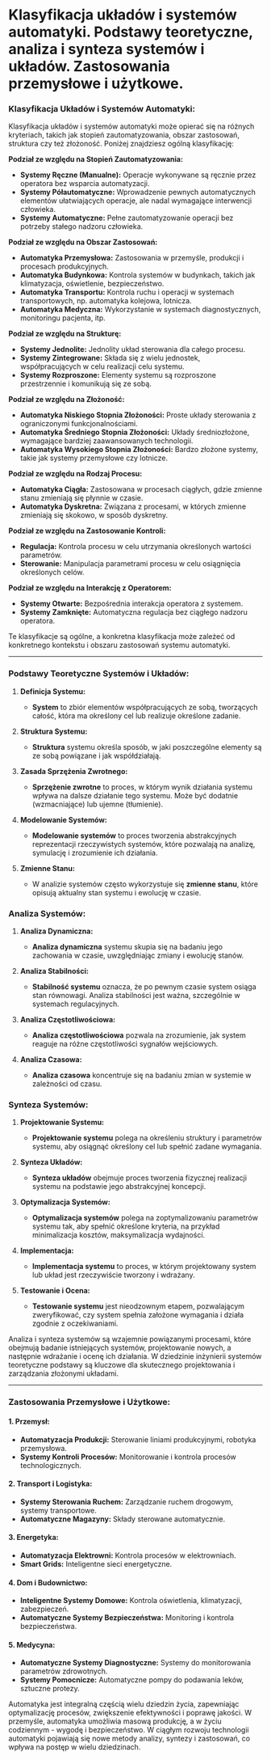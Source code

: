 # Klasyfikacja układów i systemów automatyki. Podstawy teoretyczne, analiza i synteza systemów i układów. Zastosowania przemysłowe i użytkowe.

### Klasyfikacja Układów i Systemów Automatyki:

Klasyfikacja układów i systemów automatyki może opierać się na różnych kryteriach, takich jak stopień zautomatyzowania, obszar zastosowań, struktura czy też złożoność. Poniżej znajdziesz ogólną klasyfikację:

 **Podział ze względu na Stopień Zautomatyzowania:**
   - **Systemy Ręczne (Manualne):** Operacje wykonywane są ręcznie przez operatora bez wsparcia automatyzacji.
   - **Systemy Półautomatyczne:** Wprowadzenie pewnych automatycznych elementów ułatwiających operacje, ale nadal wymagające interwencji człowieka.
   - **Systemy Automatyczne:** Pełne zautomatyzowanie operacji bez potrzeby stałego nadzoru człowieka.

 **Podział ze względu na Obszar Zastosowań:**
   - **Automatyka Przemysłowa:** Zastosowania w przemyśle, produkcji i procesach produkcyjnych.
   - **Automatyka Budynkowa:** Kontrola systemów w budynkach, takich jak klimatyzacja, oświetlenie, bezpieczeństwo.
   - **Automatyka Transportu:** Kontrola ruchu i operacji w systemach transportowych, np. automatyka kolejowa, lotnicza.
   - **Automatyka Medyczna:** Wykorzystanie w systemach diagnostycznych, monitoringu pacjenta, itp.

 **Podział ze względu na Strukturę:**
   - **Systemy Jednolite:** Jednolity układ sterowania dla całego procesu.
   - **Systemy Zintegrowane:** Składa się z wielu jednostek, współpracujących w celu realizacji celu systemu.
   - **Systemy Rozproszone:** Elementy systemu są rozproszone przestrzennie i komunikują się ze sobą.

 **Podział ze względu na Złożoność:**
   - **Automatyka Niskiego Stopnia Złożoności:** Proste układy sterowania z ograniczonymi funkcjonalnościami.
   - **Automatyka Średniego Stopnia Złożoności:** Układy średniozłożone, wymagające bardziej zaawansowanych technologii.
   - **Automatyka Wysokiego Stopnia Złożoności:** Bardzo złożone systemy, takie jak systemy przemysłowe czy lotnicze.

 **Podział ze względu na Rodzaj Procesu:**
   - **Automatyka Ciągła:** Zastosowana w procesach ciągłych, gdzie zmienne stanu zmieniają się płynnie w czasie.
   - **Automatyka Dyskretna:** Związana z procesami, w których zmienne zmieniają się skokowo, w sposób dyskretny.

 **Podział ze względu na Zastosowanie Kontroli:**
   - **Regulacja:** Kontrola procesu w celu utrzymania określonych wartości parametrów.
   - **Sterowanie:** Manipulacja parametrami procesu w celu osiągnięcia określonych celów.

 **Podział ze względu na Interakcję z Operatorem:**
   - **Systemy Otwarte:** Bezpośrednia interakcja operatora z systemem.
   - **Systemy Zamknięte:** Automatyczna regulacja bez ciągłego nadzoru operatora.

Te klasyfikacje są ogólne, a konkretna klasyfikacja może zależeć od konkretnego kontekstu i obszaru zastosowań systemu automatyki.

---

### Podstawy Teoretyczne Systemów i Układów:

1. **Definicja Systemu:**
   - **System** to zbiór elementów współpracujących ze sobą, tworzących całość, która ma określony cel lub realizuje określone zadanie.

2. **Struktura Systemu:**
   - **Struktura** systemu określa sposób, w jaki poszczególne elementy są ze sobą powiązane i jak współdziałają.

3. **Zasada Sprzężenia Zwrotnego:**
   - **Sprzężenie zwrotne** to proces, w którym wynik działania systemu wpływa na dalsze działanie tego systemu. Może być dodatnie (wzmacniające) lub ujemne (tłumienie).

4. **Modelowanie Systemów:**
   - **Modelowanie systemów** to proces tworzenia abstrakcyjnych reprezentacji rzeczywistych systemów, które pozwalają na analizę, symulację i zrozumienie ich działania.

5. **Zmienne Stanu:**
   - W analizie systemów często wykorzystuje się **zmienne stanu**, które opisują aktualny stan systemu i ewolucję w czasie.

### Analiza Systemów:

1. **Analiza Dynamiczna:**
   - **Analiza dynamiczna** systemu skupia się na badaniu jego zachowania w czasie, uwzględniając zmiany i ewolucję stanów.

2. **Analiza Stabilności:**
   - **Stabilność systemu** oznacza, że po pewnym czasie system osiąga stan równowagi. Analiza stabilności jest ważna, szczególnie w systemach regulacyjnych.

3. **Analiza Częstotliwościowa:**
   - **Analiza częstotliwościowa** pozwala na zrozumienie, jak system reaguje na różne częstotliwości sygnałów wejściowych.

4. **Analiza Czasowa:**
   - **Analiza czasowa** koncentruje się na badaniu zmian w systemie w zależności od czasu.

### Synteza Systemów:

1. **Projektowanie Systemu:**
   - **Projektowanie systemu** polega na określeniu struktury i parametrów systemu, aby osiągnąć określony cel lub spełnić zadane wymagania.

2. **Synteza Układów:**
   - **Synteza układów** obejmuje proces tworzenia fizycznej realizacji systemu na podstawie jego abstrakcyjnej koncepcji.

3. **Optymalizacja Systemów:**
   - **Optymalizacja systemów** polega na zoptymalizowaniu parametrów systemu tak, aby spełnić określone kryteria, na przykład minimalizacja kosztów, maksymalizacja wydajności.

4. **Implementacja:**
   - **Implementacja systemu** to proces, w którym projektowany system lub układ jest rzeczywiście tworzony i wdrażany.

5. **Testowanie i Ocena:**
   - **Testowanie systemu** jest nieodzownym etapem, pozwalającym zweryfikować, czy system spełnia założone wymagania i działa zgodnie z oczekiwaniami.

Analiza i synteza systemów są wzajemnie powiązanymi procesami, które obejmują badanie istniejących systemów, projektowanie nowych, a następnie wdrażanie i ocenę ich działania. W dziedzinie inżynierii systemów teoretyczne podstawy są kluczowe dla skutecznego projektowania i zarządzania złożonymi układami.

---

### Zastosowania Przemysłowe i Użytkowe:

#### 1. **Przemysł**:
   - **Automatyzacja Produkcji:** Sterowanie liniami produkcyjnymi, robotyka przemysłowa.
   - **Systemy Kontroli Procesów:** Monitorowanie i kontrola procesów technologicznych.

#### 2. **Transport i Logistyka:**
   - **Systemy Sterowania Ruchem:** Zarządzanie ruchem drogowym, systemy transportowe.
   - **Automatyczne Magazyny:** Składy sterowane automatycznie.

#### 3. **Energetyka:**
   - **Automatyzacja Elektrowni:** Kontrola procesów w elektrowniach.
   - **Smart Grids:** Inteligentne sieci energetyczne.

#### 4. **Dom i Budownictwo:**
   - **Inteligentne Systemy Domowe:** Kontrola oświetlenia, klimatyzacji, zabezpieczeń.
   - **Automatyczne Systemy Bezpieczeństwa:** Monitoring i kontrola bezpieczeństwa.

#### 5. **Medycyna:**
   - **Automatyczne Systemy Diagnostyczne:** Systemy do monitorowania parametrów zdrowotnych.
   - **Systemy Pomocnicze:** Automatyczne pompy do podawania leków, sztuczne protezy.

Automatyka jest integralną częścią wielu dziedzin życia, zapewniając optymalizację procesów, zwiększenie efektywności i poprawę jakości. W przemyśle, automatyka umożliwia masową produkcję, a w życiu codziennym - wygodę i bezpieczeństwo. W ciągłym rozwoju technologii automatyki pojawiają się nowe metody analizy, syntezy i zastosowań, co wpływa na postęp w wielu dziedzinach.